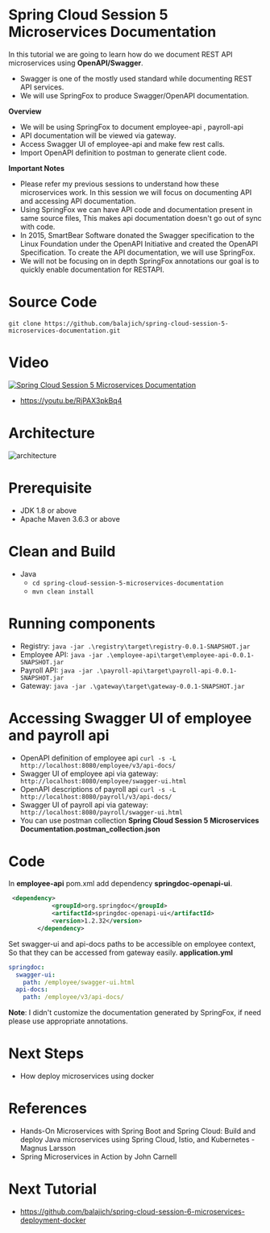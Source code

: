 # Spring Cloud Session 5 Microservices Documentation
In this tutorial we are going to learn how do we document REST API microservices using **OpenAPI/Swagger**.
- Swagger is one of the mostly used standard while documenting REST API services.
- We will use SpringFox to produce Swagger/OpenAPI documentation.

**Overview**
- We will be using SpringFox to document employee-api , payroll-api
- API documentation will be viewed via gateway.
- Access Swagger UI of employee-api and make few rest calls.
- Import OpenAPI definition to postman to generate client code.

**Important Notes**
- Please refer my previous sessions to understand how these microservices work. In this session we will focus on documenting
API and accessing API documentation.
- Using SpringFox we can have API code and documentation present in same source files, This makes  api documentation doesn't 
go out of sync with code.
- In 2015, SmartBear Software donated the Swagger specification to the Linux Foundation under the OpenAPI Initiative 
and created the OpenAPI Specification. To create the API documentation, we will use SpringFox.
- We will not be focusing on in depth SpringFox annotations our goal is to quickly enable documentation for RESTAPI.
 

# Source Code 
``` git clone https://github.com/balajich/spring-cloud-session-5-microservices-documentation.git ``` 
# Video
[![Spring Cloud Session 5 Microservices Documentation](https://img.youtube.com/vi/RjPAX3pkBq4/0.jpg)](https://www.youtube.com/watch?v=RjPAX3pkBq4)
- https://youtu.be/RjPAX3pkBq4
# Architecture
![architecture](architecture.png "architecture")
# Prerequisite
- JDK 1.8 or above
- Apache Maven 3.6.3 or above
# Clean and Build
- Java
    - ``` cd spring-cloud-session-5-microservices-documentation ``` 
    - ``` mvn clean install ```
 
# Running components
- Registry: ``` java -jar .\registry\target\registry-0.0.1-SNAPSHOT.jar ```
- Employee API: ``` java -jar .\employee-api\target\employee-api-0.0.1-SNAPSHOT.jar ```
- Payroll API: ``` java -jar .\payroll-api\target\payroll-api-0.0.1-SNAPSHOT.jar ```
- Gateway: ``` java -jar .\gateway\target\gateway-0.0.1-SNAPSHOT.jar ``` 

# Accessing Swagger UI  of employee and payroll api
- OpenAPI definition of employee api ``` curl -s -L http://localhost:8080/employee/v3/api-docs/  ```
- Swagger UI of employee api via gateway: ```  http://localhost:8080/employee/swagger-ui.html ```
- OpenAPI descriptions of payroll api ``` curl -s -L http://localhost:8080/payroll/v3/api-docs/  ```
- Swagger UI of payroll api via gateway: ```  http://localhost:8080/payroll/swagger-ui.html ```
- You can use postman collection **Spring Cloud Session 5 Microservices Documentation.postman_collection.json**
# Code
In **employee-api** pom.xml add dependency **springdoc-openapi-ui**.
```xml
 <dependency>
            <groupId>org.springdoc</groupId>
            <artifactId>springdoc-openapi-ui</artifactId>
            <version>1.2.32</version>
        </dependency>
```
Set swagger-ui and api-docs paths to be accessible on employee context, So that they can be accessed from gateway easily.
**application.yml**
```yaml
springdoc:
  swagger-ui:
    path: /employee/swagger-ui.html
  api-docs:
    path: /employee/v3/api-docs/
```
**Note**: I didn't customize the documentation generated by SpringFox, if need please use appropriate annotations.

# Next Steps
- How deploy microservices using docker

# References
 - Hands-On Microservices with Spring Boot and Spring Cloud: Build and deploy Java microservices 
using Spring Cloud, Istio, and Kubernetes -Magnus Larsson
- Spring Microservices in Action by John Carnell 

# Next Tutorial
- https://github.com/balajich/spring-cloud-session-6-microservices-deployment-docker
